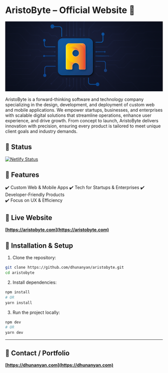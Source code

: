 # AristoByte – Official Website 🚗

<img src="./docs/banner.png"/>

AristoByte is a forward-thinking software and technology company specializing in the design, development, and deployment of custom web and mobile applications. We empower startups, businesses, and enterprises with scalable digital solutions that streamline operations, enhance user experience, and drive growth. From concept to launch, AristoByte delivers innovation with precision, ensuring every product is tailored to meet unique client goals and industry demands.

## 📡 Status

[![Netlify Status]()]()

## 🌟 Features

✔️ Custom Web & Mobile Apps
✔️ Tech for Startups & Enterprises
✔️ Developer-Friendly Products  
✔️ Focus on UX & Efficiency

## 🔗 Live Website

**[https://aristobyte.com](https://aristobyte.com)**

## 🚀 Installation & Setup

1. Clone the repository:

```sh
git clone https://github.com/dhunanyan/aristobyte.git
cd aristobyte
```

2. Install dependencies:

```sh
npm install
# OR
yarn install
```

3. Run the project locally:

```sh
npm dev
# OR
yarn dev
```

---

## 📩 Contact / Portfolio

**[https://dhunanyan.com](https://dhunanyan.com)**
